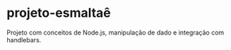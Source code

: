 # projeto-esmaltaê
 Projeto com conceitos de Node.js, manipulação de dado e integração com handlebars.

